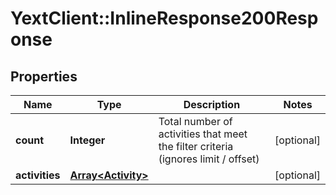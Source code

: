 # YextClient::InlineResponse200Response

## Properties
Name | Type | Description | Notes
------------ | ------------- | ------------- | -------------
**count** | **Integer** | Total number of activities that meet the filter criteria (ignores limit / offset) | [optional] 
**activities** | [**Array&lt;Activity&gt;**](Activity.md) |  | [optional] 


